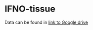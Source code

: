 # IFNO-tissue

Data can be found in [link to Google drive](https://drive.google.com/drive/folders/1BQjPEDYRJv5VjZ_bTyK9OScPKVkcdt3y?usp=sharing)
